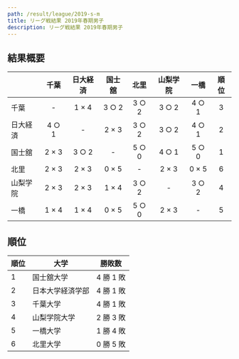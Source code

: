 ```yaml
---
path: /result/league/2019-s-m
title: リーグ戦結果 2019年春期男子
description: リーグ戦結果 2019年春期男子
---
```

## 結果概要
<div class="table-scroll">

|          | 千葉 | 日大経済 | 国士舘 | 北里 | 山梨学院 | 一橋 | 順位 |
|:---------|:------:|:------:|:------:|:------:|:------:|:------:|:-:|
| 千葉     | -      | 1 × 4 | 3 ○ 2 | 3 ○ 2 | 3 ○ 2 | 4 ○ 1 | 3 |
| 日大経済 | 4 ○ 1 | -      | 2 × 3 | 3 ○ 2 | 3 ○ 2 | 4 ○ 1 | 2 |
| 国士舘   | 2 × 3 | 3 ○ 2 | -      | 5 ○ 0 | 4 ○ 1 | 5 ○ 0 | 1 |
| 北里     | 2 × 3 | 2 × 3 | 0 × 5 | -      | 2 × 3 | 0 × 5 | 6 |
| 山梨学院 | 2 × 3 | 2 × 3 | 1 × 4 | 3 ○ 2 | -      | 3 ○ 2 | 4 |
| 一橋     | 1 × 4 | 1 × 4 | 0 × 5 | 5 ○ 0 | 2 × 3 | -      | 5 |

</div>

## 順位

| 順位 | 大学 | 勝敗数 |
|---|---|---|
| 1 | 国士舘大学 | 4 勝 1 敗 |
| 2 | 日本大学経済学部 | 4 勝 1 敗 |
| 3 | 千葉大学 | 4 勝 1 敗 |
| 4 | 山梨学院大学 | 2 勝 3 敗 |
| 5 | 一橋大学 | 1 勝 4 敗 |
| 6 | 北里大学 | 0 勝 5 敗 |
